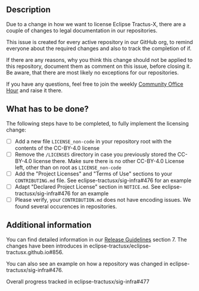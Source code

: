 ## Description

Due to a change in how we want to license Eclipse Tractus-X, there are a couple of changes
to legal documentation in our repositories.

This issue is created for every active repository in our GitHub org, to remind everyone
about the required changes and also to track the completion of if.

If there are any reasons, why you think this change should not be applied to this repository,
document them as comment on this issue, before closing it. Be aware, that there are most likely no
exceptions for our repositories.

If you have any questions, feel free to join the weekly [Community Office Hour](https://eclipse-tractusx.github.io/community/open-meetings#Office%20Hour)
and raise it there.

## What has to be done?

The following steps have to be completed, to fully implement the licensing change:

- [ ] Add a new file `LICENSE_non-code` in your repository root with the contents of the CC-BY-4.0 license
- [ ] Remove the `/LICENSES` directory in case you previously stored the CC-BY-4.0 license there. Make sure there is no other CC-BY-4.0 License left, other than on root as `LICENSE_non-code`
- [ ] Add the "Project Licenses" and "Terms of Use" sections to your `CONTRIBUTING.md` file. See eclipse-tractusx/sig-infra#476 for an example
- [ ] Adapt "Declared Project License" section in `NOTICE.md`. See eclipse-tractusx/sig-infra#476 for an example
- [ ] Please verify, your `CONTRIBUTION.md` does not have encoding issues. We found several occurences in repositories.

## Additional information

You can find detailed information in our [Release Guidelines](https://eclipse-tractusx.github.io/docs/release) section 7.
The changes have been introduces in eclipse-tractusx/eclipse-tractusx.github.io#856.

You can also see an example on how a repository was changed in eclipse-tractusx/sig-infra#476.

Overall progress tracked in eclipse-tractusx/sig-infra#477
